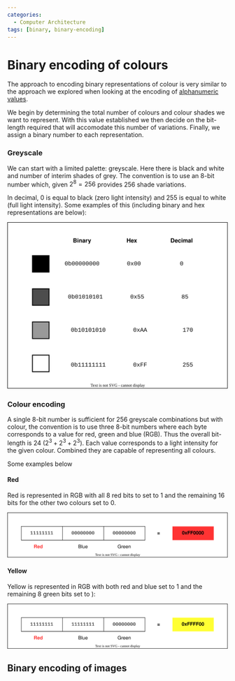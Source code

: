 ```yaml
---
categories:
  - Computer Architecture
tags: [binary, binary-encoding]
---
```


# Binary encoding of colours

The approach to encoding binary representations of colour is very similar to the approach we explored when looking at the encoding of [alphanumeric values](/Hardware/Binary/Text_encoding.md).

We begin by determining the total number of colours and colour shades we want to represent. With this value established we then decide on the bit-length required that will accomodate this number of variations. Finally, we assign a binary number to each representation.

### Greyscale

We can start with a limited palette: greyscale. Here there is black and white and number of interim shades of grey. The convention is to use an 8-bit number which, given $2^8 = 256$ provides 256 shade variations.

In decimal, 0 is equal to black (zero light intensity) and 255 is equal to white (full light intensity). Some examples of this (including binary and hex representations are below):

![](/img/greyscale-encoding.svg)

### Colour encoding

A single 8-bit number is sufficient for 256 greyscale combinations but with colour, the convention is to use three 8-bit numbers where each byte corresponds to a value for red, green and blue (RGB). Thus the overall bit-length is 24 ($2^3 + 2^3 + 2^3$). Each value corresponds to a light intensity for the given colour. Combined they are capable of representing all colours.

Some examples below

#### Red

Red is represented in RGB with all 8 red bits to set to 1 and the remaining 16 bits for the other two colours set to 0.

![](/img/red-encoding.svg)

#### Yellow

Yellow is represented in RGB with both red and blue set to 1 and the remaining 8 green bits set to ):

![](/img/yellow-encoding.svg)

## Binary encoding of images
